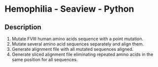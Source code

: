 # Hemophilia - Seaview - Python

## Description

1. Mutate FVIII human amino acids sequence with a point mutation.
2. Mutate several amino acid sequences separately and align them.
3. Generate alignment file with all mutated sequences aligned.
4. Generate sliced alignment file eliminating repeated amino acids in the same position for all sequences.
